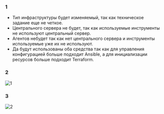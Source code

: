### 1 ###
* Тип инфраструктуры будет изменяемый, так как техническое задание еще не четкое.
* Центрального сервера не будет, так как используемые инструменты не используют центральный сервер.
* Агентов небудет так как нет центрального сервера и инструменты используемые уже их не используют.
* Да будут использованы оба средства так как для управления конфигурацией больше подходит Ansible, а для инициализации ресурсов больше подходит Terraform.

### 2 ###
![1](https://user-images.githubusercontent.com/88678440/145943386-8244942b-855b-44fc-aaa3-17429ed03622.JPG)

### 3 ###
![2](https://user-images.githubusercontent.com/88678440/145943428-0aa52dea-8de7-4b8a-84bb-ec1daa4885d7.JPG)
